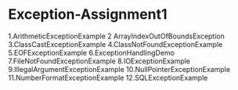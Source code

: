 # Exception-Assignment1

1.ArithmeticExceptionExample 2 ArrayIndexOutOfBoundsException 3.ClassCastExceptionExample 4.ClassNotFoundExceptionExample 5.EOFExceptionExample 6.ExceptionHandlingDemo 7.FileNotFoundExceptionExample 8.IOExceptionExample 9.IllegalArgumentExceptionExample 10.NullPointerExceptionExample 11.NumberFormatExceptionExample 12.SQLExceptionExample
